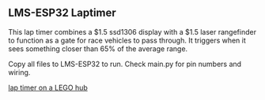 LMS-ESP32 Laptimer
------------------

This lap timer combines a $1.5 ssd1306 display with a $1.5 laser rangefinder to function as 
a gate for race vehicles to pass through. It triggers when it sees something closer than 65% of the average range.

Copy all files to LMS-ESP32 to run. Check main.py for pin numbers and wiring.

[lap timer on a LEGO hub](laptimer.jpg)